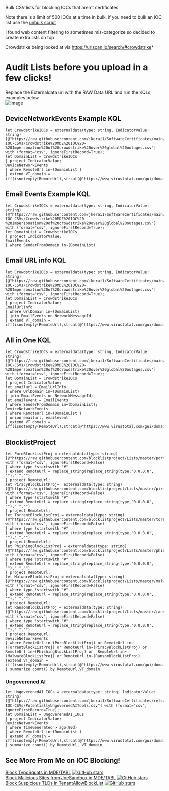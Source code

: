 Bulk CSV lists for blocking IOCs that aren't certificates  


Note there is a limit of 500 IOCs at a time in bulk, if you need to bulk an IOC list use the [unbulk script](https://github.com/jkerai1/SoftwareCertificates/blob/main/Bulk-IOC-CSVs/Scripts/MDE-IOC-Batch-Separator.py)  

I found web content filtering to sometimes mis-categorize so decided to create extra lists on top    

Crowdstrike being looked at via https://urlscan.io/search/#crowdstrike*  


# Audit Lists before you upload in a few clicks!

Replace the Externaldata url with the RAW Data URL and run the KQLs, examples below   
![image](https://github.com/user-attachments/assets/6245b31f-134f-4351-8f23-0eec4aac146b)


## DeviceNetworkEvents Example KQL 

```
let CrowdstrikeIOCs = externaldata(type: string, IndicatorValue: string)[@"https://raw.githubusercontent.com/jkerai1/SoftwareCertificates/main/Bulk-IOC-CSVs/Crowdstrike%20MDE%20IOC%20-%20Impersonation%20of%20crowdstrike%20over%20global%20outages.csv"] with (format="csv", ignoreFirstRecord=True);
let DomainList = CrowdstrikeIOCs
| project IndicatorValue;
DeviceNetworkEvents
| where RemoteUrl in~(DomainList )
| extend VT_domain = iff(isnotempty(RemoteUrl),strcat(@"https://www.virustotal.com/gui/domain/",RemoteUrl),RemoteUrl)
```
## Email Events Example KQL
```
let CrowdstrikeIOCs = externaldata(type: string, IndicatorValue: string)[@"https://raw.githubusercontent.com/jkerai1/SoftwareCertificates/main/Bulk-IOC-CSVs/Crowdstrike%20MDE%20IOC%20-%20Impersonation%20of%20crowdstrike%20over%20global%20outages.csv"] with (format="csv", ignoreFirstRecord=True);
let DomainList = CrowdstrikeIOCs
| project IndicatorValue;
EmailEvents
| where SenderFromDomain in~(DomainList)
```

## Email URL info KQL   
```
let CrowdstrikeIOCs = externaldata(type: string, IndicatorValue: string)[@"https://raw.githubusercontent.com/jkerai1/SoftwareCertificates/main/Bulk-IOC-CSVs/Crowdstrike%20MDE%20IOC%20-%20Impersonation%20of%20crowdstrike%20over%20global%20outages.csv"] with (format="csv", ignoreFirstRecord=True);
let DomainList = CrowdstrikeIOCs
| project IndicatorValue;
EmailUrlInfo
| where UrlDomain in~(DomainList)
| join EmailEvents on NetworkMessageId
| extend VT_domain = iff(isnotempty(RemoteUrl),strcat(@"https://www.virustotal.com/gui/domain/",RemoteUrl),RemoteUrl)
```

## All in One KQL 

```
let CrowdstrikeIOCs = externaldata(type: string, IndicatorValue: string)[@"https://raw.githubusercontent.com/jkerai1/SoftwareCertificates/main/Bulk-IOC-CSVs/Crowdstrike%20MDE%20IOC%20-%20Impersonation%20of%20crowdstrike%20over%20global%20outages.csv"] with (format="csv", ignoreFirstRecord=True);
let DomainList = CrowdstrikeIOCs
| project IndicatorValue;
let emailurl = EmailUrlInfo
| where UrlDomain in~(DomainList)
| join EmailEvents on NetworkMessageId;
let emailevent = EmailEvents
| where SenderFromDomain in~(DomainList);
DeviceNetworkEvents
| where RemoteUrl in~(DomainList )
| union emailurl, emailevent
| extend VT_domain = iff(isnotempty(RemoteUrl),strcat(@"https://www.virustotal.com/gui/domain/",RemoteUrl),RemoteUrl)
```

## BlocklistProject
```
let PornBlockListProj = externaldata(type: string)[@"https://raw.githubusercontent.com/blocklistproject/Lists/master/porn.txt"] with (format="csv", ignoreFirstRecord=False)
| where type !startswith "#"
| extend RemoteUrl = replace_string(replace_string(type,"0.0.0.0", "")," ","")
| project RemoteUrl;
let PiracyBlockListProj=  externaldata(type: string)[@"https://raw.githubusercontent.com/blocklistproject/Lists/master/piracy.txt"] with (format="csv", ignoreFirstRecord=False)
| where type !startswith "#"
| extend RemoteUrl = replace_string(replace_string(type,"0.0.0.0", "")," ","")
| project RemoteUrl;
let TorrentBlockListProj = externaldata(type: string)[@"https://raw.githubusercontent.com/blocklistproject/Lists/master/torrent.txt"] with (format="csv", ignoreFirstRecord=False)
| where type !startswith "#"
| extend RemoteUrl = replace_string(replace_string(type,"0.0.0.0", "")," ","")
| project RemoteUrl;
let PhishingBlockListProj = externaldata(type: string)[@"https://raw.githubusercontent.com/blocklistproject/Lists/master/phishing.txt"] with (format="csv", ignoreFirstRecord=False)
| where type !startswith "#"
| extend RemoteUrl = replace_string(replace_string(type,"0.0.0.0", "")," ","")
| project RemoteUrl;
let MalwareBlockListProj = externaldata(type: string)[@"https://raw.githubusercontent.com/blocklistproject/Lists/master/malware.txt"] with (format="csv", ignoreFirstRecord=False)
| where type !startswith "#"
| extend RemoteUrl = replace_string(replace_string(type,"0.0.0.0", "")," ","")
| project RemoteUrl;
let RansomBlockListProj = externaldata(type: string)[@"https://raw.githubusercontent.com/blocklistproject/Lists/master/ransomware.txt"] with (format="csv", ignoreFirstRecord=False)
| where type !startswith "#"
| extend RemoteUrl = replace_string(replace_string(type,"0.0.0.0", "")," ","")
| project RemoteUrl;
DeviceNetworkEvents
| where RemoteUrl in~(PornBlockListProj) or RemoteUrl in~(TorrentBlockListProj) or RemoteUrl in~(PiracyBlockListProj) or RemoteUrl in~(PhishingBlockListProj) or  RemoteUrl in~(MalwareBlockListProj) or RemoteUrl in~(RansomBlockListProj)
|extend VT_domain = iff(isnotempty(RemoteUrl),strcat(@"https://www.virustotal.com/gui/domain/",RemoteUrl),RemoteUrl)
| summarize count() by RemoteUrl,VT_domain
```
### Ungoverened AI
```
let UngoverenedAI_IOCs = externaldata(type: string, IndicatorValue: string)[@"https://raw.githubusercontent.com/jkerai1/SoftwareCertificates/refs/heads/main/Bulk-IOC-CSVs/PotentiallyUngovernedAITools.csv"] with (format="csv", ignoreFirstRecord=True);
let DomainList = UngoverenedAI_IOCs
| project IndicatorValue;
DeviceNetworkEvents
| where TimeGenerated > ago(90d)
| where RemoteUrl in~(DomainList )
| extend VT_domain = iff(isnotempty(RemoteUrl),strcat(@"https://www.virustotal.com/gui/domain/",RemoteUrl),RemoteUrl)
| summarize count() by RemoteUrl, VT_domain
```


## See More From Me on IOC Blocking!  

[Block TypoSquats in MDE/TABL](https://github.com/jkerai1/DNSTwistToMDEIOC) [![GitHub stars](https://img.shields.io/github/stars/jkerai1/DNSTwistToMDEIOC?style=flat-square)](https://github.com/jkerai1/DNSTwistToMDEIOC/stargazers)  
[Block Malicious Sites from JoeSandbox in MDE/TABL](https://github.com/jkerai1/JoeSandBoxToMDEBlockList) [![GitHub stars](https://img.shields.io/github/stars/jkerai1/JoeSandBoxToMDEBlockList?style=flat-square)](https://github.com/jkerai1/JoeSandBoxToMDEBlockList/stargazers)  
[Block Suspicious TLDs in TenantAllowBlockList](https://github.com/jkerai1/TLD-TABL-Block) [![GitHub stars](https://img.shields.io/github/stars/jkerai1/TLD-TABL-Block?style=flat-square)](https://github.com/jkerai1/TLD-TABL-Block/stargazers)

